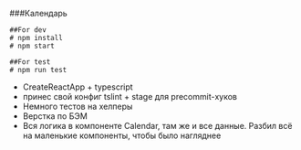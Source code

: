 ###Календарь

    ##For dev
    # npm install
    # npm start

    ##For test
    # npm run test

- CreateReactApp + typescript
- принес свой конфиг tslint + stage для precommit-хуков
- Немного тестов на хелперы
- Верстка по БЭМ
- Вся логика в компоненте Calendar, там же и все данные. Разбил всё на маленькие компоненты, чтобы было нагляднее